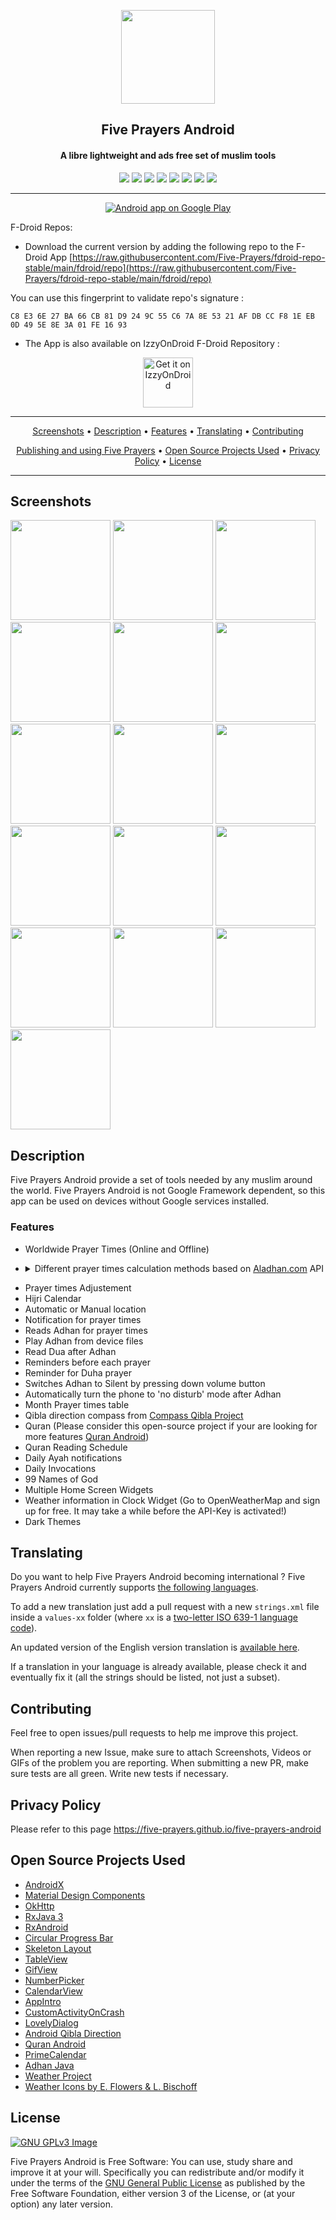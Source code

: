 <p align="center"><a href="https://github.com/HichamBI/five-prayers-android"><img src="app/src/main/res/mipmap-xxxhdpi/ic_launcher.png" width="150"></a></p> 
<h2 align="center"><b>Five Prayers Android</b></h2>
<h4 align="center">A libre lightweight and ads free set of muslim tools</h4>

<p align="center">
<a href="https://github.com/Five-Prayers/five-prayers-android/actions" alt="Build Status" target="_blank"><img src="https://github.com/Five-Prayers/five-prayers-android/workflows/CI/badge.svg?branch=main"></a>
<a href="https://android-arsenal.com/api?level=16" alt="Min API: 16" target="_blank"><img src="https://img.shields.io/badge/API-16%2B-brightgreen.svg?style=flat"></a>
<a href="https://www.gnu.org/licenses/gpl-3.0" alt="License: GPLv3" target="_blank"><img src="https://img.shields.io/badge/License-GPL%20v3-blue.svg"></a>
 <a href="https://github.com/Five-Prayers/five-prayers-android/branches" alt="Branches" target="_blank"><img src="https://img.shields.io/github/last-commit/five-prayers/five-prayers-android"></a>
<a href="https://github.com/Five-Prayers/five-prayers-android/releases/latest" alt="Download: latest version" target="_blank"><img src="https://img.shields.io/github/v/release/Five-Prayers/five-prayers-android"></a>
<a href="https://github.com/Five-Prayers/five-prayers-android/releases/latest" alt="Download: latest version" target="_blank"><img src="https://img.shields.io/github/downloads/Five-Prayers/five-prayers-android/total?logo=Github"></a>
<a href="https://play.google.com/store/apps/details?id=com.hbouzidi.fiveprayers" alt="Download: latest version" target="_blank"><img src="https://PlayBadges.pavi2410.me/badge/downloads?id=com.hbouzidi.fiveprayers"></a>
<a href="https://apt.izzysoft.de/fdroid/index/apk/com.hbouzidi.fiveprayers/" alt="Download: latest version" target="_blank"><img src="https://img.shields.io/endpoint?url=https://apt.izzysoft.de/fdroid/api/v1/shield/com.hbouzidi.fiveprayers"></a>
</p>

<hr>
<p align="center">
<a href="https://play.google.com/store/apps/details?id=com.hbouzidi.fiveprayers" alt="Play Store Link" target="_blank">
  <img alt="Android app on Google Play" src="https://developer.android.com/images/brand/en_app_rgb_wo_45.png"/>
</a>

F-Droid Repos:
<br>
- Download the current version by adding the following repo to the F-Droid App
[https://raw.githubusercontent.com/Five-Prayers/fdroid-repo-stable/main/fdroid/repo](https://raw.githubusercontent.com/Five-Prayers/fdroid-repo-stable/main/fdroid/repo)

You can use this fingerprint to validate repo's signature : 

```
C8 E3 6E 27 BA 66 CB 81 D9 24 9C 55 C6 7A 8E 53 21 AF DB CC F8 1E EB 0D 49 5E 8E 3A 01 FE 16 93
```

- The App is also available on IzzyOnDroid F-Droid Repository :

<p align="center">
  <a href="https://apt.izzysoft.de/fdroid/index/apk/com.hbouzidi.fiveprayers/" alt="IzzyOnDroid Link" target="_blank">
    <img src="https://gitlab.com/IzzyOnDroid/repo/-/raw/master/assets/IzzyOnDroid.png" alt="Get it on IzzyOnDroid" height=80/>
  </a>
</p> 

<hr>
<p align="center"><a href="#screenshots">Screenshots</a> &bull; <a href="#description">Description</a> &bull; <a href="#features">Features</a> &bull; <a href="#translating">Translating</a> &bull; <a href="#contributing">Contributing</a></p>
<p align="center"><a href="#publishing-and-using-five-prayers-for-android-code-in-other-projects">Publishing and using Five Prayers</a> &bull; <a href="#open-source-projects-used">Open Source Projects Used</a> &bull; <a href="#privacy-policy">Privacy Policy</a> &bull; <a href="#license">License</a> </p>
<hr>

## Screenshots

[<img src="screenshots/pixel_4xl/Screenshot_0.png" width=160>](screenshots/pixel_4xl/Screenshot_0.png)
[<img src="screenshots/pixel_4xl/Screenshot_1.png" width=160>](screenshots/pixel_4xl/Screenshot_1.png)
[<img src="screenshots/pixel_4xl/Screenshot_2.png" width=160>](screenshots/pixel_4xl/Screenshot_2.png)
[<img src="screenshots/pixel_4xl/Screenshot_3.png" width=160>](screenshots/pixel_4xl/Screenshot_3.png)
[<img src="screenshots/pixel_4xl/Screenshot_4.png" width=160>](screenshots/pixel_4xl/Screenshot_4.png)
[<img src="screenshots/pixel_4xl/Screenshot_5.png" width=160>](screenshots/pixel_4xl/Screenshot_5.png)
[<img src="screenshots/pixel_4xl/Screenshot_6.png" width=160>](screenshots/pixel_4xl/Screenshot_6.png)
[<img src="screenshots/pixel_4xl/Screenshot_7.png" width=160>](screenshots/pixel_4xl/Screenshot_7.png)
[<img src="screenshots/pixel_4xl/Screenshot_8.png" width=160>](screenshots/pixel_4xl/Screenshot_8.png)
[<img src="screenshots/pixel_4xl/Screenshot_9.png" width=160>](screenshots/pixel_4xl/Screenshot_9.png)
[<img src="screenshots/pixel_4xl/Screenshot_10.png" width=160>](screenshots/pixel_4xl/Screenshot_10.png)
[<img src="screenshots/pixel_4xl/Screenshot_11.png" width=160>](screenshots/pixel_4xl/Screenshot_11.png)
[<img src="screenshots/pixel_4xl/Screenshot_12.png" width=160>](screenshots/pixel_4xl/Screenshot_12.png)
[<img src="screenshots/pixel_4xl/Screenshot_13.png" width=160>](screenshots/pixel_4xl/Screenshot_13.png)
[<img src="screenshots/pixel_4xl/Screenshot_14.png" width=160>](screenshots/pixel_4xl/Screenshot_14.png)
[<img src="screenshots/pixel_4xl/Screenshot_17.png" width=160>](screenshots/pixel_4xl/Screenshot_17.png)

## Description

Five Prayers Android provide a set of tools needed by any muslim around the world.
Five Prayers Android is not Google Framework dependent, so this app can be used on devices without Google services installed.

### Features

* Worldwide Prayer Times (Online and Offline)

* <details>
  <summary>Different prayer times calculation methods based on <a href="https://aladhan.com">Aladhan.com</a> API</summary>
    
    - Shia Ithna Ashari, Leva Research Institute, Qum
    - University of Islamic Sciences, Karachi
    - Islamic Society of North America (ISNA)
    - Muslim World League (MWL)
    - Umm al-Qura University
    - Egyptian General Authority of Survey
    - Institute of Geophysics, University of Tehran
    - Gulf Region Method
    - Kuwait Method
    - Qatar Method
    - Majlis Ugama Islam - Singapura
    - Jabatan Kemajuan Islam - Malaysia
    - Kementerian Agama RI - Indonesia
    - L'Union des Organisations Islamiques de France (UOIF)
    - Mosquée de Paris - France
    - Angle 18° - France
    - Angle 15° - France
    - Diyanet İşleri Başkanlığı - Turkey
    - Spiritual Administration of Muslims of Russia
    - London Unified Prayer Times
    - Ministry of Islamic Affairs and Habous - Morocco
    - Ministry of religious affairs - Tunisia
    - Ministry of Religious Affairs and wakfs- Algeria
    
</details>

* Prayer times Adjustement
* Hijri Calendar
* Automatic or Manual location
* Notification for prayer times 
* Reads Adhan for prayer times
* Play Adhan from device files
* Read Dua after Adhan
* Reminders before each prayer
* Reminder for Duha prayer
* Switches Adhan to Silent by pressing down volume button
* Automatically turn the phone to 'no disturb' mode after Adhan
* Month Prayer times table
* Qibla direction compass from [Compass Qibla Project](https://github.com/derysudrajat/compass-qibla)
* Quran (Please consider this open-source project if your are looking for more features [Quran Android](https://github.com/quran/quran_android))
* Quran Reading Schedule 
* Daily Ayah notifications
* Daily Invocations
* 99 Names of God
* Multiple Home Screen Widgets
* Weather information in Clock Widget (Go to OpenWeatherMap and sign up for free. It may take a while before the API-Key is activated!)
* Dark Themes

## Translating

Do you want to help Five Prayers Android becoming international ?
Five Prayers Android currently supports [the following languages]( app/src/main/res).

To add a new translation just add a pull request with a new `strings.xml` file inside a `values-xx` folder (where `xx` is a [two-letter ISO 639-1 language code](https://en.wikipedia.org/wiki/ISO_639-1)).

An updated version of the English version translation is [available here](app/src/main/res/values/strings.xml).

If a translation in your language is already available, please check it and eventually fix it (all the strings should be listed, not just a subset).

## Contributing

Feel free to open issues/pull requests to help me improve this project.

When reporting a new Issue, make sure to attach Screenshots, Videos or GIFs of the problem you are reporting.
When submitting a new PR, make sure tests are all green. Write new tests if necessary.

## Privacy Policy

Please refer to this page <a href="https://five-prayers.github.io/five-prayers-android/" alt="Privacy Policy" target="_blank">https://five-prayers.github.io/five-prayers-android</a>


## Open Source Projects Used

* [AndroidX](https://developer.android.com/jetpack/androidx/)
* [Material Design Components](https://github.com/material-components/material-components-android)
* [OkHttp](https://github.com/square/okhttp)
* [RxJava 3](https://github.com/ReactiveX/RxJava)
* [RxAndroid](https://github.com/ReactiveX/RxAndroid)
* [Circular Progress Bar](https://github.com/lopspower/CircularProgressBar)
* [Skeleton Layout](https://github.com/Faltenreich/SkeletonLayout)
* [TableView](https://github.com/evrencoskun/TableView)
* [GifView](https://github.com/Cutta/GifView)
* [NumberPicker](https://github.com/travijuu/NumberPicker)
* [CalendarView](https://github.com/kizitonwose/CalendarView)
* [AppIntro](https://github.com/AppIntro/AppIntro)
* [CustomActivityOnCrash](https://github.com/Ereza/CustomActivityOnCrash)
* [LovelyDialog](https://github.com/yarolegovich/LovelyDialog)
* [Android Qibla Direction](https://github.com/hassaanjamil/hj-android-lib-qibla-direction)
* [Quran Android](https://github.com/quran/quran_android)
* [PrimeCalendar](https://github.com/aminography/PrimeCalendar)
* [Adhan Java](https://github.com/batoulapps/adhan-java)
* [Weather Project](https://codeberg.org/BeoCode/Weather)
* [Weather Icons by E. Flowers & L. Bischoff](https://erikflowers.github.io/weather-icons/)


## License
[![GNU GPLv3 Image](https://www.gnu.org/graphics/gplv3-127x51.png)](http://www.gnu.org/licenses/gpl-3.0.en.html)  

Five Prayers Android is Free Software: You can use, study share and improve it at your
will. Specifically you can redistribute and/or modify it under the terms of the
[GNU General Public License](https://www.gnu.org/licenses/gpl.html) as
published by the Free Software Foundation, either version 3 of the License, or
(at your option) any later version.
